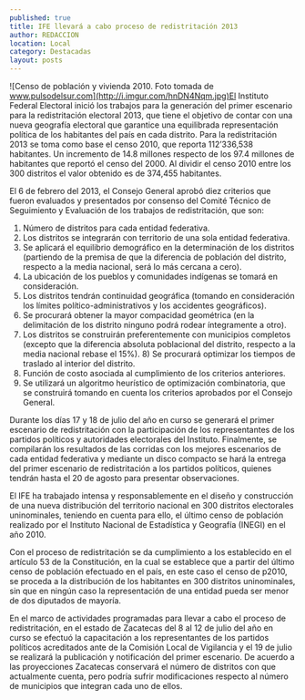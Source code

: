 ```yaml
---
published: true
title: IFE llevará a cabo proceso de redistritación 2013
author: REDACCION
location: Local
category: Destacadas
layout: posts
---
```


![Censo de población y vivienda 2010. Foto tomada de www.pulsodelsur.com](http://i.imgur.com/hnDN4Nqm.jpg)El Instituto Federal Electoral inició los trabajos para la generación del primer escenario para la redistritación electoral 2013, que tiene el objetivo de contar con una nueva geografía electoral que garantice una equilibrada representación política de los habitantes del país en cada distrito.  Para la redistritación 2013 se toma como base el censo 2010, que reporta 112’336,538 habitantes. Un incremento de 14.8 millones respecto de los 97.4 millones de habitantes que reportó el censo del 2000. Al dividir el censo 2010 entre los 300 distritos el valor obtenido es de 374,455 habitantes.

El 6 de febrero del 2013, el Consejo General aprobó diez criterios que fueron evaluados y presentados por consenso del Comité Técnico de Seguimiento y Evaluación de los trabajos de redistritación, que son: 
1) Número de distritos para cada entidad federativa. 
2) Los distritos se integrarán con territorio de una sola entidad federativa. 
3) Se aplicará el equilibrio demográfico en la determinación de los distritos (partiendo de la premisa de que la diferencia de población del distrito, respecto a la media nacional, será lo más cercana a cero). 
4) La ubicación de los pueblos y comunidades indígenas se tomará en consideración. 
5) Los distritos tendrán continuidad geográfica (tomando en consideración los límites político-administrativos y los accidentes geográficos). 
6) Se procurará obtener la mayor compacidad geométrica (en la delimitación de los distrito ninguno podrá rodear íntegramente a otro). 
7) Los distritos se construirán preferentemente con municipios completos (excepto que la diferencia absoluta poblacional del distrito, respecto a la media nacional rebase el 15%). 8) Se procurará optimizar los tiempos de traslado al interior del distrito. 
9) Función de costo asociada al cumplimiento de los criterios anteriores. 
10) Se utilizará un algoritmo heurístico de optimización combinatoria, que se construirá tomando en cuenta los criterios aprobados por el Consejo General.

Durante los días 17 y 18 de julio del año en curso se generará el primer escenario de redistritación con la participación de los representantes de los partidos políticos y  autoridades electorales del Instituto.  Finalmente, se compilarán los resultados de las corridas con los mejores escenarios de cada entidad federativa y mediante un disco compacto se hará la entrega del primer escenario de redistritación a los partidos políticos, quienes tendrán hasta el 20 de agosto para presentar observaciones. 

El IFE ha trabajado intensa y responsablemente en el diseño y construcción de una nueva distribución del territorio nacional en 300 distritos electorales uninominales, teniendo en cuenta para ello, el último censo de población realizado por el Instituto Nacional de Estadística y Geografía (INEGI) en el año 2010.

Con el proceso de redistritación se da cumplimiento a los establecido en el artículo 53 de la Constitución, en la cual se establece que a partir del último censo de población efectuado en el país, en este caso el censo de p2010, se proceda a la distribución de los habitantes en 300 distritos uninominales, sin que en ningún caso la representación de una entidad pueda ser menor de dos diputados de mayoría.

En el marco de actividades programadas para llevar a cabo el proceso de redistritación, en el estado de Zacatecas del 8 al 12 de julio del año en curso se efectuó la capacitación a los representantes de los partidos políticos acreditados ante de la Comisión Local de Vigilancia y el 19 de julio se realizará la publicación y notificación del primer escenario.
De acuerdo a las proyecciones Zacatecas conservará el número de distritos con que actualmente cuenta, pero podría sufrir modificaciones respecto al número de municipios que integran cada uno de ellos.
